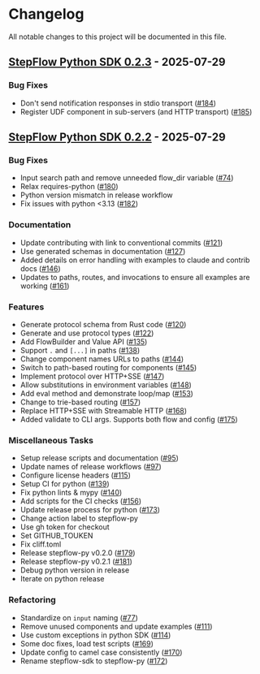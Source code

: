 # Changelog

All notable changes to this project will be documented in this file.

## <a id="0.2.3"></a> [StepFlow Python SDK 0.2.3](https://github.com/riptano/stepflow/releases/tag/stepflow-py-0.2.3) - 2025-07-29
### Bug Fixes

- Don't send notification responses in stdio transport ([#184](https://github.com/riptano/stepflow/pull/184))
- Register UDF component in sub-servers (and HTTP transport) ([#185](https://github.com/riptano/stepflow/pull/185))

## <a id="0.2.2"></a> [StepFlow Python SDK 0.2.2](https://github.com/riptano/stepflow/releases/tag/stepflow-py-0.2.2) - 2025-07-29
### Bug Fixes

- Input search path and remove unneeded flow_dir variable ([#74](https://github.com/riptano/stepflow/pull/74))
- Relax requires-python ([#180](https://github.com/riptano/stepflow/pull/180))
- Python version mismatch in release workflow
- Fix issues with python <3.13 ([#182](https://github.com/riptano/stepflow/pull/182))

### Documentation

- Update contributing with link to conventional commits ([#121](https://github.com/riptano/stepflow/pull/121))
- Use generated schemas in documentation ([#127](https://github.com/riptano/stepflow/pull/127))
- Added details on error handling with examples to claude and contrib docs ([#146](https://github.com/riptano/stepflow/pull/146))
- Updates to paths, routes, and invocations to ensure all examples are working ([#161](https://github.com/riptano/stepflow/pull/161))

### Features

- Generate protocol schema from Rust code ([#120](https://github.com/riptano/stepflow/pull/120))
- Generate and use protocol types ([#122](https://github.com/riptano/stepflow/pull/122))
- Add FlowBuilder and Value API ([#135](https://github.com/riptano/stepflow/pull/135))
- Support `.` and `[...]` in paths ([#138](https://github.com/riptano/stepflow/pull/138))
- Change component names URLs to paths ([#144](https://github.com/riptano/stepflow/pull/144))
- Switch to path-based routing for components ([#145](https://github.com/riptano/stepflow/pull/145))
- Implement protocol over HTTP+SSE ([#147](https://github.com/riptano/stepflow/pull/147))
- Allow substitutions in environment variables ([#148](https://github.com/riptano/stepflow/pull/148))
- Add eval method and demonstrate loop/map ([#153](https://github.com/riptano/stepflow/pull/153))
- Change to trie-based routing ([#157](https://github.com/riptano/stepflow/pull/157))
- Replace HTTP+SSE with Streamable HTTP ([#168](https://github.com/riptano/stepflow/pull/168))
- Added validate to CLI args. Supports both flow and config ([#175](https://github.com/riptano/stepflow/pull/175))

### Miscellaneous Tasks

- Setup release scripts and documentation ([#95](https://github.com/riptano/stepflow/pull/95))
- Update names of release workflows ([#97](https://github.com/riptano/stepflow/pull/97))
- Configure license headers ([#115](https://github.com/riptano/stepflow/pull/115))
- Setup CI for python ([#139](https://github.com/riptano/stepflow/pull/139))
- Fix python lints & mypy ([#140](https://github.com/riptano/stepflow/pull/140))
- Add scripts for the CI checks ([#156](https://github.com/riptano/stepflow/pull/156))
- Update release process for python ([#173](https://github.com/riptano/stepflow/pull/173))
- Change action label to stepflow-py
- Use gh token for checkout
- Set GITHUB_TOUKEN
- Fix cliff.toml
- Release stepflow-py v0.2.0 ([#179](https://github.com/riptano/stepflow/pull/179))
- Release stepflow-py v0.2.1 ([#181](https://github.com/riptano/stepflow/pull/181))
- Debug python version in release
- Iterate on python release

### Refactoring

- Standardize on `input` naming ([#77](https://github.com/riptano/stepflow/pull/77))
- Remove unused components and update examples ([#111](https://github.com/riptano/stepflow/pull/111))
- Use custom exceptions in python SDK ([#114](https://github.com/riptano/stepflow/pull/114))
- Some doc fixes, load test scripts ([#169](https://github.com/riptano/stepflow/pull/169))
- Update config to camel case consistently ([#170](https://github.com/riptano/stepflow/pull/170))
- Rename stepflow-sdk to stepflow-py ([#172](https://github.com/riptano/stepflow/pull/172))
